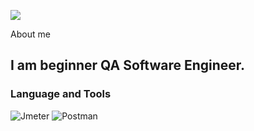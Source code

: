 ![](https://timeweb.com/ru/community/article/2c/2c07bf8d248660e02c50d753cabc091e.png)

About me

## I am beginner QA Software Engineer.

### Language and Tools
![Jmeter](https://img.shields.io/badge/-Jmeter-8250df??style=plastic&logo=Jmeter&logocolor=2da44e)
![Postman](https://img.shields.io/badge/-Postman-8250df??style=for-the-badge&logo=Jmeter&logocolor=2da44e)